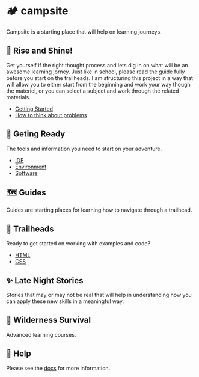 # 🏕️ campsite

Campsite is a starting place that will help on learning journeys.

## 🍳 Rise and Shine!

Get yourself if the right thought process and lets dig in on what will be an awesome learning jorney. Just like in school, please read the guide fully before you start on the trailheads. I am structuring this project in a way that will allow you to either start from the beginning and work your way though the materiel, or you can select a subject and work through the related materials.

- [Getting Started](#)
- [How to think about problems](#)

## 🎒 Geting Ready

The tools and information you need to start on your adventure.

- [IDE](#)
- [Environment](#)
- [Software](#)

## 🗺️ Guides

Guides are starting places for learning how to navigate through a trailhead.

## 🥾 Trailheads

Ready to get started on working with examples and code?

- [HTML](https://lab.github.com/githubtraining/introduction-to-html)
- [CSS](trailheads/CSS/)

## ✨ Late Night Stories

Stories that may or may not be real that will help in understanding how you can apply these new skills in a meaningful way.

## 🌲 Wilderness Survival

Advanced learning courses.

## 🔦 Help

Please see the [docs](/docs/) for more information.

